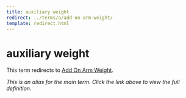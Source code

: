 ```yaml
---
title: auxiliary weight
redirect: ../terms/a/add-on-arm-weight/
template: redirect.html
---
```


# auxiliary weight

This term redirects to [Add On Arm Weight](../terms/a/add-on-arm-weight/).

*This is an alias for the main term. Click the link above to view the full definition.*
